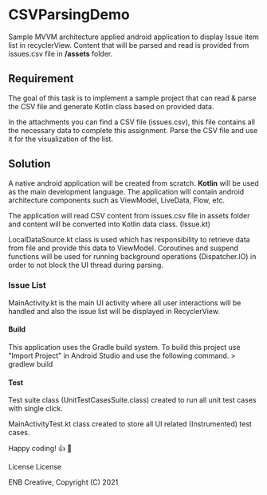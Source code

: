# CSVParsingDemo
Sample MVVM architecture applied android application to display Issue item list in recyclerView. Content that will be parsed and read is provided from issues.csv file in **/assets** folder.

## Requirement
The goal of this task is to implement a sample project that can read & parse the CSV file and generate Kotlin class based on provided data.

In the attachments you can find a CSV file (issues.csv), this file contains all the necessary data to complete this assignment. Parse the CSV file and use it for the visualization of the list.

## Solution
A native android application will be created from scratch. **Kotlin** will be used as the main development language. The application will contain android architecture components such as ViewModel, LiveData, Flow, etc.

The application will read CSV content from issues.csv file in assets folder and content will be converted into Kotlin data class. (Issue.kt)

LocalDataSource.kt class is used which has responsibility to retrieve data from file and provide this data to ViewModel. Coroutines and suspend functions will be used for running background operations (Dispatcher.IO) in order to not block the UI thread during parsing.

### Issue List
MainActivity.kt is the main UI activity where all user interactions will be handled and also the issue list will be displayed in RecyclerView.

#### Build
This application uses the Gradle build system. To build this project use "Import Project" in Android Studio and use the following command. > gradlew build

#### Test
Test suite class (UnitTestCasesSuite.class) created to run all unit test cases with single click.

MainActivityTest.kt class created to store all UI related (Instrumented) test cases.

Happy coding! 👍 🥇

License
License

ENB Creative, Copyright (C) 2021